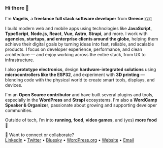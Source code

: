 ### Hi there 👋

I'm **Vagelis**, a **freelance full stack software developer** from **Greece** 🇬🇷

I build modern web and mobile apps using technologies like **JavaScript**, **TypeScript**, **Node.js**, **React**, **Vue**, **Astro**, **Strapi**, and more. 
I work with **agencies, startups, and enterprise clients around the globe**, helping them achieve their digital goals by turning ideas into fast, reliable, and scalable products. I focus on developer experience, performance, and clean architecture — and enjoy working across the entire stack, from UX to infrastructure.

I also **prototype electronics**, design **hardware-integrated solutions** using **microcontrollers like the ESP32**, and experiment with **3D printing** — blending code with the physical world to create smart tools, displays, and devices.

I'm an **Open Source contributor** and have built several plugins and tools, especially in the **WordPress** and **Strapi** ecosystems. I'm also a **WordCamp Speaker & Organizer**, passionate about growing and supporting developer communities.

Outside of tech, I’m into **running**, **food**, **video games**, and (yes) **more food** 🍜

🧩 Want to connect or collaborate?  
[LinkedIn](https://www.linkedin.com/in/vagelisp/) • [Twitter](https://twitter.com/vagpapdev) • [Bluesky](https://bsky.app/profile/vagelis.dev) • [WordPress.org](https://profiles.wordpress.org/eboxnet/) • [Website](https://vagelis.dev) • [Email](mailto:hello@vagelis.dev)
